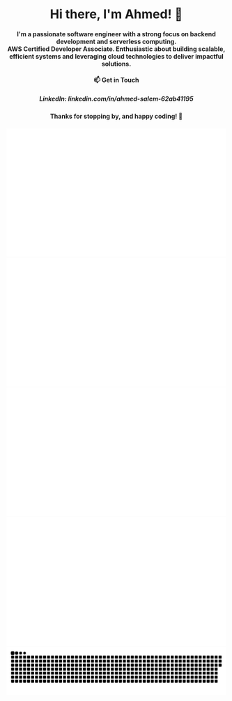 <h1 align="center">Hi there, I'm Ahmed! 👋</h1>
<h4 align="center">I'm a passionate software engineer with a strong focus on backend development and serverless computing.</br> 
  AWS Certified Developer Associate. Enthusiastic about building scalable, efficient systems and leveraging cloud technologies to deliver impactful solutions.</h4>




<!--START_SECTION:waka-->
<!--END_SECTION:waka-->


<h4 align="center"> 📫 Get in Touch </h4>
<h5 align="center"> LinkedIn: linkedin.com/in/ahmed-salem-62ab41195</h5>

<h4 align="center">Thanks for stopping by, and happy coding! 🚀</h4>


<div align="center">

<a href="https://github.com/ASalem404/ASalem404#gh-dark-mode-only">
<img src="https://github.com/ASalem404/ASalem404/blob/main/generated/overview.svg#gh-dark-mode-only" />
<img src="https://github.com/ASalem404/ASalem404/blob/main/generated/languages.svg#gh-dark-mode-only" />
</a>
<a href="https://github.com/ASalem404/ASalem404#gh-light-mode-only">
<img src="https://github.com/ASalem404/ASalem404/blob/main/generated/overview.svg#gh-dark-mode-only#gh-light-mode-only" />
<img src="https://github.com/ASalem404/ASalem404/blob/main/generated/languages.svg#gh-dark-mode-only#gh-light-mode-only" />
</a>

</div>

<picture>
  <source media="(prefers-color-scheme: dark)" srcset="https://raw.githubusercontent.com/ASalem404/ASalem404/commit-animation/github-contribution-grid-snake-dark.svg">
  <source media="(prefers-color-scheme: light)" srcset="https://raw.githubusercontent.com/ASalem404/ASalem404/commit-animation/github-contribution-grid-snake.svg">
  <img alt="github contribution grid snake animation" src="https://raw.githubusercontent.com/ASalem404/ASalem404/commit-animation/github-contribution-grid-snake.svg">
</picture>
